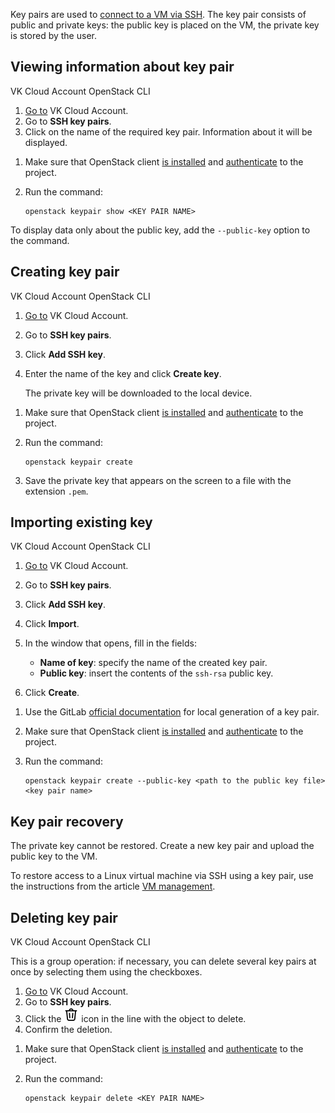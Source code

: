Key pairs are used to [connect to a VM via SSH](/en/computing/iaas/service-management/vm/vm-connect/vm-connect-nix). The key pair consists of public and private keys: the public key is placed on the VM, the private key is stored by the user.

## Viewing information about key pair

<tabs>
<tablist>
<tab>VK Cloud Account</tab>
<tab>OpenStack CLI</tab>
</tablist>
<tabpanel>

1. [Go to](https://cloud.vk.com/account) VK Cloud Account.
1. Go to **SSH key pairs**.
1. Click on the name of the required key pair. Information about it will be displayed.

</tabpanel>
<tabpanel>

1. Make sure that OpenStack client [is installed](/en/tools-for-using-services/cli/openstack-cli#1_install_the_openstack_client) and [authenticate](/en/tools-for-using-services/cli/openstack-cli#3_complete_authentication) to the project.
1. Run the command:

   ```console
   openstack keypair show <KEY PAIR NAME>
   ```

<info>

To display data only about the public key, add the `--public-key` option to the command.

</info>

</tabpanel>
</tabs>

## Creating key pair

<tabs>
<tablist>
<tab>VK Cloud Account</tab>
<tab>OpenStack CLI</tab>
</tablist>
<tabpanel>

1. [Go to](https://cloud.vk.com/account) VK Cloud Account.
1. Go to **SSH key pairs**.
1. Click **Add SSH key**.
1. Enter the name of the key and click **Create key**.

   The private key will be downloaded to the local device.

</tabpanel>
<tabpanel>

1. Make sure that OpenStack client [is installed](/en/tools-for-using-services/cli/openstack-cli#1_install_the_openstack_client) and [authenticate](/en/tools-for-using-services/cli/openstack-cli#3_complete_authentication) to the project.
1. Run the command:

   ```console
   openstack keypair create
   ```

1. Save the private key that appears on the screen to a file with the extension `.pem`.

</tabpanel>
</tabs>

## Importing existing key

<tabs>
<tablist>
<tab>VK Cloud Account</tab>
<tab>OpenStack CLI</tab>
</tablist>
<tabpanel>

1. [Go to](https://cloud.vk.com/account) VK Cloud Account.
1. Go to **SSH key pairs**.
1. Click **Add SSH key**.
1. Click **Import**.
1. In the window that opens, fill in the fields:

   - **Name of key**: specify the name of the created key pair.
   - **Public key**: insert the contents of the `ssh-rsa` public key.

1. Click **Create**.

</tabpanel>
<tabpanel>

1. Use the GitLab [official documentation](https://github.com/gitlabhq/gitlabhq/blob/master/doc/user/ssh.md#generate-an-ssh-key-pair) for local generation of a key pair.
1. Make sure that OpenStack client [is installed](/en/tools-for-using-services/cli/openstack-cli#1_install_the_openstack_client) and [authenticate](/en/tools-for-using-services/cli/openstack-cli#3_complete_authentication) to the project.
1. Run the command:

   ```console
   openstack keypair create --public-key <path to the public key file> <key pair name>
   ```

</tabpanel>
</tabs>

## Key pair recovery

<err>

The private key cannot be restored. Create a new key pair and upload the public key to the VM.

</err>

To restore access to a Linux virtual machine via SSH using a key pair, use the instructions from the article [VM management](/en/computing/iaas/service-management/vm/vm-manage#restoring_vm_access_by_key).

## Deleting key pair

<tabs>
<tablist>
<tab>VK Cloud Account</tab>
<tab>OpenStack CLI</tab>
</tablist>
<tabpanel>

This is a group operation: if necessary, you can delete several key pairs at once by selecting them using the checkboxes.

1. [Go to](https://cloud.vk.com/account) VK Cloud Account.
1. Go to **SSH key pairs**.
1. Click the ![Trash can](assets/trash-icon.svg "inline") icon in the line with the object to delete.
1. Confirm the deletion.

</tabpanel>
<tabpanel>

1. Make sure that OpenStack client [is installed](/en/tools-for-using-services/cli/openstack-cli#1_install_the_openstack_client) and [authenticate](/en/tools-for-using-services/cli/openstack-cli#3_complete_authentication) to the project.
1. Run the command:

   ```console
   openstack keypair delete <KEY PAIR NAME>
   ```

</tabpanel>
</tabs>
